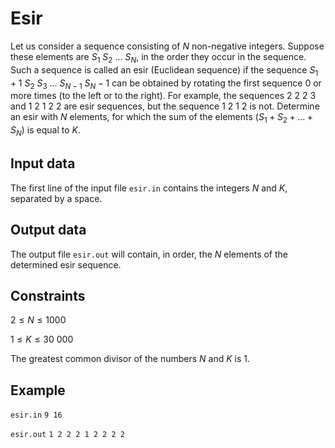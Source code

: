 # Esir

Let us consider a sequence consisting of $N$ non-negative integers. Suppose these elements are $S_1$ $S_2$ $\dots$ $S_N$, in the order they occur in the sequence. Such a sequence is called an esir (Euclidean sequence) if the sequence $S_1 + 1$ $S_2$ $S_3$ $\dots$ $S_{N-1}$ $S_N - 1$ can be obtained by rotating the first sequence $0$ or more times (to the left or to the right). For example, the sequences $2$ $2$ $2$ $3$ and $1$ $2$ $1$ $2$ $2$ are esir sequences, but the sequence $1$ $2$ $1$ $2$ is not. Determine an esir with $N$ elements, for which the sum of the elements ($S_1 + S_2 + \dots + S_N$) is equal to $K$.

## Input data

The first line of the input file `esir.in` contains the integers $N$ and $K$, separated by a space.

## Output data

The output file `esir.out` will contain, in order, the $N$ elements of the determined esir sequence.

## Constraints

$2 \leq N \leq 1000$

$1 \leq K \leq 30\ 000$

The greatest common divisor of the numbers $N$ and $K$ is $1$.

## Example

`esir.in`
`
9 16
`

`esir.out`
`
1 2 2 2 1 2 2 2 2
`